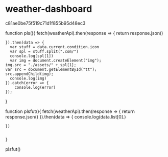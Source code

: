 # weather-dashboard
c81ae0be75f519c71d1f855b95d48ec3

function pls(){
fetch(weatherApi).then(response => {
     return response.json()
     
    }).then(data => {
      var stuff = data.current.condition.icon
      var spl = stuff.split(".com/")
      console.log(spl[1])
      var img = document.createElement("img");
    img.src = "./assets/" + spl[1];
    var src = document.getElementById("tt");
    src.appendChild(img);
      console.log(img)  
    }).catch(error => {
        console.log(error)
    });
}


function plsfut(){
    fetch(weatherApi).then(response => {
         return response.json()
    }).then(data => {
        console.log(data.list[0].)
        
    })
         
        
    }

    

 plsfut()
